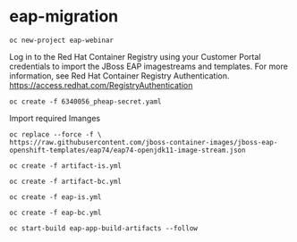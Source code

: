 # eap-migration

`oc new-project eap-webinar`

Log in to the Red Hat Container Registry using your Customer Portal credentials to import the JBoss EAP imagestreams and templates. For more information, see Red Hat Container Registry Authentication. https://access.redhat.com/RegistryAuthentication

`oc create -f 6340056_pheap-secret.yaml`

Import required Imanges

```
oc replace --force -f \
https://raw.githubusercontent.com/jboss-container-images/jboss-eap-openshift-templates/eap74/eap74-openjdk11-image-stream.json
```

`oc create -f artifact-is.yml`

`oc create -f artifact-bc.yml`


`oc create -f eap-is.yml`

`oc create -f eap-bc.yml`



`oc start-build eap-app-build-artifacts --follow`
